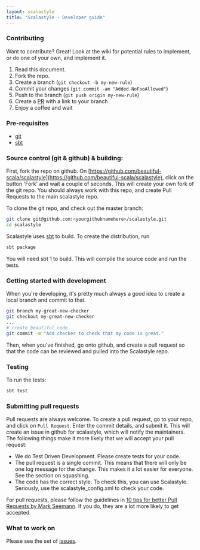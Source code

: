 ```yaml
---
layout: scalastyle
title: "Scalastyle - Developer guide"
---
```


### Contributing

Want to contribute? Great! Look at the wiki for potential rules to implement, or
do one of your own, and implement it.

1. Read this document.
2. Fork the repo.
3. Create a branch (`git checkout -b my-new-rule`)
4. Commit your changes (`git commit -am "Added NoFooAllowed"`)
5. Push to the branch (`git push origin my-new-rule`)
6. Create a [PR](https://github.com/beautiful-scala/scalastyle/issues) with a
   link to your branch
7. Enjoy a coffee and wait

### Pre-requisites

- [git](http://gitscm.com)
- [sbt](http://www.scala-sbt.org)

### Source control (git & github) & building:

First, fork the repo on github. On
[https://github.com/beautiful-scala/scalastyle](https://github.com/beautiful-scala/scalastyle),
click on the button 'Fork' and wait a couple of seconds. This will create your
own fork of the git repo. You should always work with this repo, and create Pull
Requests to the main scalastyle repo.

To clone the git repo, and check out the master branch:

```bash
git clone git@github.com:<yourgithubnamehere>/scalastyle.git
cd scalastyle
```

Scalastyle uses [sbt](http://www.scala-sbt.org) to build. To create the
distribution, run

```bash
sbt package
```

You will need sbt 1 to build. This will compile the source code and run the
tests.

### Getting started with development

When you're developing, it's pretty much always a good idea to create a local
branch and commit to that.

```bash
git branch my-great-new-checker
git checkout my-great-new-checker
...
# create beautiful code
git commit -m "Add checker to check that my code is great."
```

Then, when you've finished, go onto github, and create a pull request so that
the code can be reviewed and pulled into the Scalastyle repo.

### Testing

To run the tests:

```bash
sbt test
```

### Submitting pull requests

Pull requests are always welcome. To create a pull request, go to your repo, and
click on `Pull Request`. Enter the commit details, and submit it. This will
create an issue in github for scalastyle, which will notify the maintainers. The
following things make it more likely that we will accept your pull request:

- We do Test Driven Development. Please create tests for your code.
- The pull request is a single commit. This means that there will only be one
  log message for the change. This makes it a lot easier for everyone. See the
  section on squashing.
- The code has the correct style. To check this, you can use Scalastyle.
  Seriously, use the scalastyle_config.xml to check your code.

For pull requests, please follow the guidelines in
[10 tips for better Pull Requests by Mark Seemann](http://blog.ploeh.dk/2015/01/15/10-tips-for-better-pull-requests).
If you do, they are a lot more likely to get accepted.

### What to work on

Please see the set of
[issues](https://github.com/beautiful-scala/scalastyle/issues).
